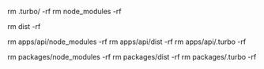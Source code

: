 rm .turbo/ -rf
rm node_modules -rf

rm dist -rf

rm apps/api/node_modules -rf
rm apps/api/dist -rf
rm apps/api/.turbo -rf
  
rm packages/node_modules -rf
rm packages/dist -rf
rm packages/.turbo -rf